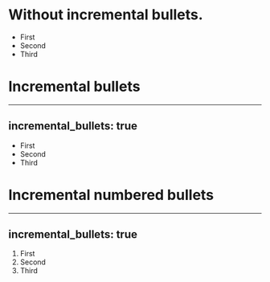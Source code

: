 # Without incremental bullets.

* First
* Second
* Third

# Incremental bullets
---
incremental_bullets: true
---

* First
* Second
* Third

# Incremental numbered bullets
---
incremental_bullets: true
---

1. First
2. Second
3. Third
